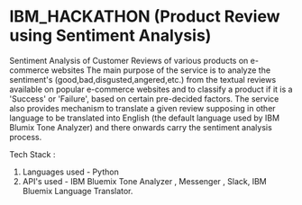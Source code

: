 # IBM_HACKATHON (Product Review using Sentiment Analysis)

Sentiment Analysis of Customer Reviews of various products on e-commerce websites
The main purpose of the service is to analyze the sentiment's (good,bad,disgusted,angered,etc.) from the textual reviews available on popular e-commerce websites and to classify a product if it is a 'Success' or 'Failure', based on certain pre-decided factors. 
The service also provides mechanism to translate a given review supposing in other language to be translated into English (the default language used by IBM Blumix Tone Analyzer) and there onwards carry the sentiment analysis process.



Tech Stack :
1) Languages used - Python 
2) API's used - IBM Bluemix Tone Analyzer , Messenger , Slack, IBM Bluemix Language Translator.



